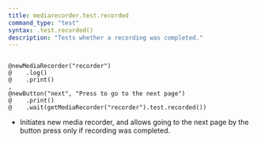 ```yaml
---
title: mediarecorder.test.recorded
command_type: "test"
syntax: .test.recorded()
description: "Tests whether a recording was completed."
---
```


<!--more-->

<pre><code class="language-diff-javascript diff-highlight try-data">
@newMediaRecorder("recorder")
@    .log()
@    .print()
,
@newButton("next", "Press to go to the next page")
@    .print()
@    .wait(getMediaRecorder("recorder").test.recorded())
</code></pre>

+ Initiates new media recorder, and allows going to the next page by the button press only if recording was completed.
